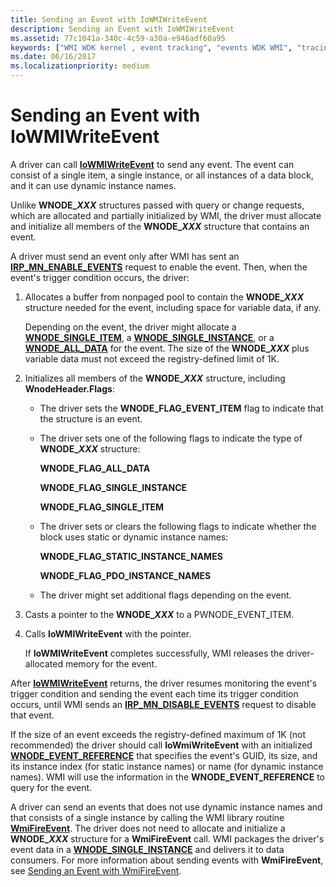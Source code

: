 ```yaml
---
title: Sending an Event with IoWMIWriteEvent
description: Sending an Event with IoWMIWriteEvent
ms.assetid: 77c1041a-340c-4c59-a30a-e946adf60a95
keywords: ["WMI WDK kernel , event tracking", "events WDK WMI", "tracing WDK WMI", "sending WMI events", "event blocks WDK WMI", "notifications WDK WMI", "IoWMIWriteEvent", "dynamic instance names WDK WMI"]
ms.date: 06/16/2017
ms.localizationpriority: medium
---
```


# Sending an Event with IoWMIWriteEvent





A driver can call [**IoWMIWriteEvent**](https://docs.microsoft.com/windows-hardware/drivers/ddi/wdm/nf-wdm-iowmiwriteevent) to send any event. The event can consist of a single item, a single instance, or all instances of a data block, and it can use dynamic instance names.

Unlike **WNODE\_*XXX*** structures passed with query or change requests, which are allocated and partially initialized by WMI, the driver must allocate and initialize all members of the **WNODE\_*XXX*** structure that contains an event.

A driver must send an event only after WMI has sent an [**IRP\_MN\_ENABLE\_EVENTS**](https://docs.microsoft.com/windows-hardware/drivers/kernel/irp-mn-enable-events) request to enable the event. Then, when the event's trigger condition occurs, the driver:

1. Allocates a buffer from nonpaged pool to contain the **WNODE\_*XXX*** structure needed for the event, including space for variable data, if any.

   Depending on the event, the driver might allocate a [**WNODE\_SINGLE\_ITEM**](https://docs.microsoft.com/windows-hardware/drivers/ddi/wmistr/ns-wmistr-tagwnode_single_item), a [**WNODE\_SINGLE\_INSTANCE**](https://docs.microsoft.com/windows-hardware/drivers/ddi/wmistr/ns-wmistr-tagwnode_single_instance), or a [**WNODE\_ALL\_DATA**](https://docs.microsoft.com/windows-hardware/drivers/ddi/wmistr/ns-wmistr-tagwnode_all_data) for the event. The size of the **WNODE\_*XXX*** plus variable data must not exceed the registry-defined limit of 1K.

2. Initializes all members of the **WNODE\_*XXX*** structure, including **WnodeHeader.Flags**:

   - The driver sets the **WNODE\_FLAG\_EVENT\_ITEM** flag to indicate that the structure is an event.

   - The driver sets one of the following flags to indicate the type of **WNODE\_*XXX*** structure:

     **WNODE\_FLAG\_ALL\_DATA**

     **WNODE\_FLAG\_SINGLE\_INSTANCE**

     **WNODE\_FLAG\_SINGLE\_ITEM**

   - The driver sets or clears the following flags to indicate whether the block uses static or dynamic instance names:

     **WNODE\_FLAG\_STATIC\_INSTANCE\_NAMES**

     **WNODE\_FLAG\_PDO\_INSTANCE\_NAMES**

   - The driver might set additional flags depending on the event.

3. Casts a pointer to the **WNODE\_*XXX*** to a PWNODE\_EVENT\_ITEM.

4. Calls **IoWMIWriteEvent** with the pointer.

   If **IoWMIWriteEvent** completes successfully, WMI releases the driver-allocated memory for the event.

After [**IoWMIWriteEvent**](https://docs.microsoft.com/windows-hardware/drivers/ddi/wdm/nf-wdm-iowmiwriteevent) returns, the driver resumes monitoring the event's trigger condition and sending the event each time its trigger condition occurs, until WMI sends an [**IRP\_MN\_DISABLE\_EVENTS**](https://docs.microsoft.com/windows-hardware/drivers/kernel/irp-mn-disable-events) request to disable that event.

If the size of an event exceeds the registry-defined maximum of 1K (not recommended) the driver should call **IoWmiWriteEvent** with an initialized [**WNODE\_EVENT\_REFERENCE**](https://docs.microsoft.com/windows-hardware/drivers/ddi/wmistr/ns-wmistr-tagwnode_event_reference) that specifies the event's GUID, its size, and its instance index (for static instance names) or name (for dynamic instance names). WMI will use the information in the **WNODE\_EVENT\_REFERENCE** to query for the event.

A driver can send an events that does not use dynamic instance names and that consists of a single instance by calling the WMI library routine [**WmiFireEvent**](https://docs.microsoft.com/windows-hardware/drivers/ddi/wmilib/nf-wmilib-wmifireevent). The driver does not need to allocate and initialize a **WNODE\_*XXX*** structure for a **WmiFireEvent** call. WMI packages the driver's event data in a [**WNODE\_SINGLE\_INSTANCE**](https://docs.microsoft.com/windows-hardware/drivers/ddi/wmistr/ns-wmistr-tagwnode_single_instance) and delivers it to data consumers. For more information about sending events with **WmiFireEvent**, see [Sending an Event with WmiFireEvent](sending-an-event-with-wmifireevent.md).

 

 




